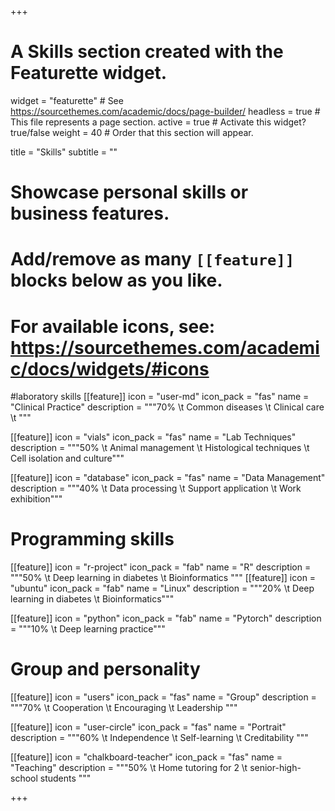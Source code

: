 +++
# A Skills section created with the Featurette widget.
widget = "featurette"  # See https://sourcethemes.com/academic/docs/page-builder/
headless = true  # This file represents a page section.
active = true  # Activate this widget? true/false
weight = 40  # Order that this section will appear.

title = "Skills"
subtitle = ""

# Showcase personal skills or business features.
# 
# Add/remove as many `[[feature]]` blocks below as you like.
# 
# For available icons, see: https://sourcethemes.com/academic/docs/widgets/#icons

#laboratory skills
[[feature]]
  icon = "user-md"
  icon_pack = "fas"
  name = "Clinical Practice"
  description = """70% \t
  Common diseases \t
  Clinical care \t
  """  

[[feature]]
  icon = "vials"
  icon_pack = "fas"
  name = "Lab Techniques"
  description = """50% \t 
  Animal management \t
  Histological techniques \t
  Cell isolation and culture"""

[[feature]]
  icon = "database"
  icon_pack = "fas"
  name = "Data Management"
  description = """40% \t
  Data processing \t
  Support application \t
  Work exhibition"""  



# Programming skills

[[feature]]
  icon = "r-project"
  icon_pack = "fab"
  name = "R"
  description = """50% \t 
  Deep learning in diabetes \t
  Bioinformatics
"""
[[feature]]
  icon = "ubuntu"
  icon_pack = "fab"
  name = "Linux"
  description = """20% \t
  Deep learning in diabetes \t
  Bioinformatics"""

[[feature]]
  icon = "python"
  icon_pack = "fab"
  name = "Pytorch"
  description = """10% \t
  Deep learning practice"""

# Group and personality


[[feature]]
  icon = "users"
  icon_pack = "fas"
  name = "Group"
  description = """70% \t
  Cooperation \t
  Encouraging \t
  Leadership 
  """

[[feature]]
  icon = "user-circle"
  icon_pack = "fas"
  name = "Portrait"
  description = """60% \t
  Independence \t
  Self-learning \t
  Creditability
  """

[[feature]]
  icon = "chalkboard-teacher"
  icon_pack = "fas"
  name = "Teaching"
  description = """50% \t
  Home tutoring for 2 \t 
  senior-high-school students
  """

+++
